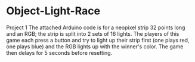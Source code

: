 # Object-Light-Race
Project 1
The attached Arduino code is for a neopixel strip 32 points long and an RGB; the strip is split into 2 sets of 16 lights. The players of this game each press a button and try to light up their strip first (one plays red, one plays blue) and the RGB lights up with the winner's color. The game then delays for 5 seconds before resetting.
